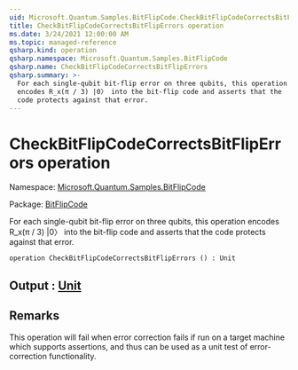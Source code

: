 ```yaml
---
uid: Microsoft.Quantum.Samples.BitFlipCode.CheckBitFlipCodeCorrectsBitFlipErrors
title: CheckBitFlipCodeCorrectsBitFlipErrors operation
ms.date: 3/24/2021 12:00:00 AM
ms.topic: managed-reference
qsharp.kind: operation
qsharp.namespace: Microsoft.Quantum.Samples.BitFlipCode
qsharp.name: CheckBitFlipCodeCorrectsBitFlipErrors
qsharp.summary: >-
  For each single-qubit bit-flip error on three qubits, this operation
  encodes R_x(π / 3) |0〉 into the bit-flip code and asserts that the
  code protects against that error.
---
```


# CheckBitFlipCodeCorrectsBitFlipErrors operation

Namespace: [Microsoft.Quantum.Samples.BitFlipCode](xref:Microsoft.Quantum.Samples.BitFlipCode)

Package: [BitFlipCode](https://nuget.org/packages/BitFlipCode)


For each single-qubit bit-flip error on three qubits, this operationencodes R_x(π / 3) |0〉 into the bit-flip code and asserts that thecode protects against that error.

```qsharp
operation CheckBitFlipCodeCorrectsBitFlipErrors () : Unit
```


## Output : [Unit](xref:microsoft.quantum.lang-ref.unit)



## Remarks

This operation will fail when error correction failsif run on a target machine which supports assertions, and thuscan be used as a unit test of error-correction functionality.